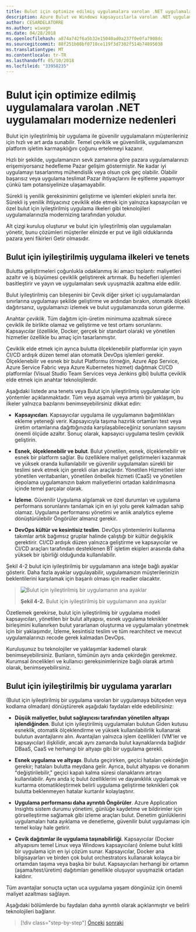 ```yaml
---
title: Bulut için optimize edilmiş uygulamalara varolan .NET uygulamaları modernize nedenleri
description: Azure Bulut ve Windows kapsayıcılarla varolan .NET uygulamaları modernize | Bulut için optimize edilmiş uygulamalara varolan .NET uygulamaları modernize nedenleri
author: CESARDELATORRE
ms.author: wiwagn
ms.date: 04/28/2018
ms.openlocfilehash: a874a742f6a5b32e15040ad0a237f0e0fa7908dc
ms.sourcegitcommit: 88f251b08bf0718ce119f3d7302f514b74895038
ms.translationtype: MT
ms.contentlocale: tr-TR
ms.lasthandoff: 05/10/2018
ms.locfileid: "33958235"
---
```

# <a name="reasons-to-modernize-existing-net-apps-to-cloud-optimized-applications"></a>Bulut için optimize edilmiş uygulamalara varolan .NET uygulamaları modernize nedenleri

Bulut için iyileştirilmiş bir uygulama ile güvenilir uygulamaların müşterileriniz için hızlı ve art arda sunabilir. Temel çeviklik ve güvenilirlik, uygulamanızın platform işletim karmaşıklığını çoğunu ertelemeyi kazanır.

Hızlı bir şekilde, uygulamanızın sevk zamanına göre pazara uygulamalarınızı erişemiyorsanız hedefleme Pazar gelişim göstermiştir. Ne kadar iyi uygulamayı tasarlanmış mühendislik veya olsun çok geç olabilir. Olabilir başarısız veya uygulama teslimat Pazar ihtiyaçlarını ile eşitleme yapamıyor çünkü tam potansiyelinize ulaşamayabilir.

Sürekli iş yenilik gereksinimini geliştirme ve işlemleri ekipleri sınırla iter. Sürekli iş yenilik ihtiyacınız çeviklik elde etmek için yalnızca kapsayıcıları ve özel bulut için iyileştirilmiş uygulama ilkeleri gibi teknolojileri uygulamalarınızla modernizing tarafından yoludur.

Alt çizgi kuruluş oluşturur ve bulut için iyileştirilmiş olan uygulamaları yönetir, bunu çözümleri müşteriler elinizde er put ve ilgili olduklarında pazara yeni fikirleri Getir olmasıdır.

## <a name="cloud-optimized-application-principles-and-tenets"></a>Bulut için iyileştirilmiş uygulama ilkeleri ve tenets 

Bulutta geliştirmeleri çoğunlukla odaklanmış iki amacı toplantı: maliyetleri azaltır ve iş büyümesi çeviklik geliştirerek artırmak. Bu hedefleri işlemleri basitleştirir ve yayın ve uygulamaları sevk uyuşmazlık azaltma elde edilir.

Bulut iyileştirilmiş can bileşenini bir Çevik diğer şirket içi uygulamalardan sınırlarına uygulamayı şekilde geliştirme ve ardından bırakın, otomatik ölçekli dağıtırsanız, uygulamanızı izlemek ve bulut uygulamanızda sorun giderme.

Anahtar *çeviklik*. Tüm dağıtım için-üretim minimuma azaltmak sürece çeviklik ile birlikte olamaz ve geliştirme ve test ortamı sorunlarını. Kapsayıcılar (özellikle, Docker, gerçek bir standart olarak) ve yönetilen hizmetler özellikle bu amaç için tasarlanmıştır.

Çeviklik elde etmek için ayrıca bulutta ölçeklenebilir platformlar için yayın CI/CD ardışık düzen temel alan otomatik DevOps işlemleri gerekir. Ölçeklenebilir ve esnek bir bulut Platformu (örneğin, Azure App Service, Azure Service Fabric veya Azure Kubernetes hizmet) dağıtmak CI/CD platformlar (Visual Studio Team Services veya Jenkins gibi) bulutta çeviklik elde etmek için anahtar teknolojilerdir.

Aşağıdaki listede ana tenets veya Bulut için iyileştirilmiş uygulamalar için yöntemler açıklanmaktadır. Tüm veya aşamalı veya artımlı bir yaklaşım, bu ilkeler yalnızca bazılarını benimseyebilirsiniz dikkat edin:

-   **Kapsayıcıları**. Kapsayıcılar uygulama ile uygulamanın bağımlılıkları ekleme yeteneği verir. Kapsayıcıyla taşıma hazırlık ortamları test veya üretim ortamlarına dağıttığınızda karşılaşabileceğiniz sorunların sayısını önemli ölçüde azaltır. Sonuç olarak, kapsayıcı uygulama teslim çeviklik geliştirin.

-   **Esnek, ölçeklenebilir ve bulut**. Bulut yönetilen, esnek, ölçeklenebilir ve esnek bir platform sağlar. Bu özelliklere maliyet geliştirmeleri kazanmak ve yüksek oranda kullanılabilir ve güvenilir uygulamaları sürekli bir teslimi sevk etmek için gerekli olan araçlardır. Yönetilen Hizmetleri ister yönetilen veritabanları, yönetilen önbellek hizmeti (CaaS) ve yönetilen depolama uygulamanızın bakım maliyetlerini ortadan kaldırılmasına içinde temel parçalar olarak.

-   **İzleme**. Güvenilir Uygulama algılamak ve özel durumları ve uygulama performans sorunlarını tanılamak için en iyi yolu gerek kalmadan sahip olamaz. Uygulama performansı yönetimi ve anlık analytics eyleme dönüştürülebilir Öngörüler almanız gerekir.

-   **DevOps kültür ve kesintisiz teslim**. DevOps yöntemlerini kullanma takımlar artık bağımsız gruplar halinde çalıştığı bir kültür değişiklik gerektirir. CI/CD ardışık düzen yalnızca geliştirme ve kapsayıcılar ve CI/CD araçları tarafından desteklenen BT işletim ekipleri arasında daha yüksek bir işbirliği olduğunda kullanılabilir.

Şekil 4-2 bulut için iyileştirilmiş bir uygulamanın ana isteğe bağlı ayaklar gösterir. Daha fazla ayaklar uygulayabilir, uygulamanızın müşterilerinizin beklentilerini karşılamak için başarılı olması için readier olacaktır.

> ![Bulut için iyileştirilmiş bir uygulamanın ana ayaklar](./media/image2.png)
>
> **Şekil 4-2.** Bulut için iyileştirilmiş bir uygulamanın ana ayaklar

Özetlemek gerekirse, bulut için iyileştirilmiş bir uygulama modeli kapsayıcıları, yönetilen bir bulut altyapısı, esnek uygulama teknikler birleşimini kullanırken bulut yararlanan oluşturma ve uygulamaları yönetmek için bir yaklaşımdır, İzleme, kesintisiz teslim ve tüm rearchitect ve mevcut uygulamalarınızı recode gerek kalmadan DevOps.

Kuruluşunuz bu teknolojiler ve yaklaşımlar kademeli olarak benimseyebilirsiniz. Bunların, tümünün aynı anda çekirdeğin gerekmez. Kurumsal öncelikleri ve kullanıcı gereksinimlerinize bağlı olarak artımlı olarak, benimseyebilirsiniz.

## <a name="benefits-of-a-cloud-optimized-application"></a>Bulut için iyileştirilmiş bir uygulama yararları

(Bulut için iyileştirilmiş bir uygulama varolan bir uygulamaya bütçeden veya kodlama olmadan) dönüştürerek aşağıdaki faydaları elde edebilirsiniz:

-   **Düşük maliyetler, bulut sağlayıcısı tarafından yönetilen altyapı işlendiğinden**. Bulut için iyileştirilmiş uygulamaları bulutun Giden kutusu esneklik, otomatik ölçeklendirme ve yüksek kullanılabilirlik kullanarak bulutun avantajlarını alın. Avantajları yalnızca işlem özellikleri (VM'ler ve kapsayıcılar) ilişkilidir, ancak aynı zamanda bulut kaynaklarında bağlıdır DBaaS, CaaS ve herhangi bir altyapı gibi bir uygulama gerekli.

-   **Esnek uygulama ve altyapı**. Buluta geçirirken, geçici hataları çekirdeğin gerekir; hataları bulutta meydana gelir. Ayrıca, bulut altyapısı ve donanım "değiştirilebilir," geçici kapalı kalma süresi olanaklarını artıran kullanılabilir. Aynı anda iç bulut özelliklerini ve dayanıklılık uygulamak ve kurtarma otomatikleştirmek belirli uygulama geliştirme teknikleri çok bulutta beklenmeyen hatalar kurtarılır kolaylaştırır.

-   **Uygulama performansı daha ayrıntılı Öngörüler**. Azure Application Insights sistem durumu yönetimi, günlüğe kaydetme ve bildirimler için görselleştirme sağlamak gibi izleme araçları bulut. Denetim günlüklerini uygulamaları hata ayıklama ve denetleme, güvenilir bulut uygulaması için temel kolay hale getirir.

-   **Çevik dağıtımlar ile uygulama taşınabilirliği**. Kapsayıcılar (Docker altyapısını temel Linux veya Windows kapsayıcıları) önleme bulut kilitli bir uygulama için en iyi çözüm sunar. Kapsayıcılar, Docker ana bilgisayarları ve birden çok bulut orchestrators kullanarak kolayca bir ortamdan taşıma veya başka bir bulut. Kapsayıcıları herhangi bir ortamın (aşama/test/üretim) dağıtımları genellikle oluşuyor uyuşmazlık ortadan kaldırır.

Tüm avantajlar sonuçta uçtan uca uygulama yaşam döngünüz için önemli maliyet azaltması sağlayın.

Aşağıdaki bölümlerde bu faydaları daha ayrıntılı olarak açıklanmıştır ve belirli teknolojileri bağlanır.

>[!div class="step-by-step"]
[Önceki](index.md)
[sonraki](microsoft-technologies-in-cloud-optimized-applications.md)
